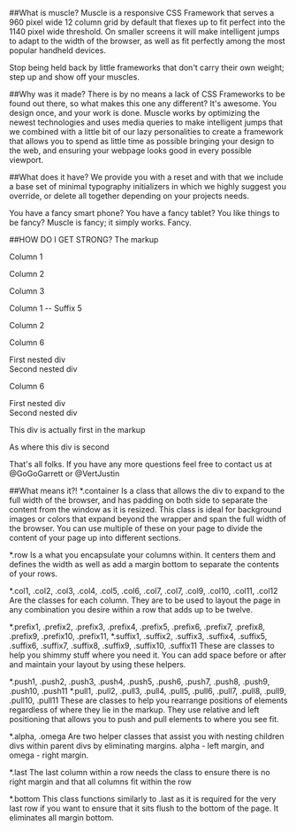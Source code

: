 ##What is muscle?
Muscle is a responsive CSS Framework that serves a 960 pixel wide 12 column grid by default that flexes up to fit perfect into the 1140 pixel wide threshold. On smaller screens it will make intelligent jumps to adapt to the width of the browser, as well as fit perfectly among the most popular handheld devices.  

Stop being held back by little frameworks that don't carry their own weight; step up and show off your muscles.


##Why was it made?
There is by no means a lack of CSS Frameworks to be found out there, so what makes this one any different?  It's awesome.  You design once, and your work is done.  Muscle works by optimizing the newest technologies and uses media queries to make intelligent jumps that we combined with a little bit of our lazy personalities to create a framework that allows you to spend as little time as possible bringing your design to the web, and ensuring your webpage looks good in every possible viewport. 

##What does it have?
We provide you with a reset and with that we include a base set of minimal typography initializers in which we highly suggest you override, or delete all together depending on your projects needs. 

You have a fancy smart phone? You have a fancy tablet?  You like things to be fancy?  Muscle is fancy; it simply works. Fancy.


##HOW DO I GET STRONG?
The markup

<div class="container">
    <div class="row">
        <div class="col4">
            <p>Column 1</p>
        </div>
        <div class="col4">
            <p>Column 2</p>
        </div>
        <div class="col4 last">
            <p>Column 3</p>
        </div>
    </div>
    <div class="row">
        <div class="col5 suffix5">
            <p>Column 1 -- Suffix 5</p>
        </div>
        <div class="col3 last">
            <p>Column 2</p>
        </div>
    </div>
    <div class="row">
        <div class="col6">
            <p>Column 6</p>
            <div class="col3 alpha">First nested div</div>
            <div class="col3 omega">Second nested div</div>
        </div>
        <div class="col6 last">
            <p>Column 6</p>
            <div class="col3 alpha">First nested div</div>
            <div class="col3 omega">Second nested div</div>
        </div>
    </div>
    <div class="row">
        <div class="col6 push6">
            <p>This div is actually first in the markup</p>
        </div>
        <div class="col6 pull6">
            <p>As where this div is second</p>
        </div>
    </div>
    <footer class="row bottom">
        <p>That's all folks.  If you have any more questions feel free to contact us at @GoGoGarrett or @VertJustin</p>
    </footer>
</div>


##What means it?!
*.container
Is a class that allows the div to expand to the full width of the browser, and has padding on both side to separate the content from the window as it is resized.  This class is ideal for background images or colors that expand beyond the wrapper and span the full width of the browser.  You can use multiple of these on your page to divide the content of your page up into different sections.

*.row
Is a what you encapsulate your columns within.  It centers them and defines the width as well as add a margin bottom to separate the contents of your rows.  

*.col1, .col2, .col3, .col4, .col5, .col6, .col7, .col7, .col9, .col10, .col11, .col12
Are the classes for each column.  They are to be used to layout the page in any combination you desire within a row that adds up to be twelve. 

*.prefix1, .prefix2, .prefix3, .prefix4, .prefix5, .prefix6, .prefix7, .prefix8, .prefix9, .prefix10, .prefix11,
*.suffix1, .suffix2, .suffix3, .suffix4, .suffix5, .suffix6, .suffix7, .suffix8, .suffix9, .suffix10, .suffix11
These are classes to help you shimmy stuff where you need it.  You can add space before or after and maintain your layout by using these helpers.

*.push1, .push2, .push3, .push4, .push5, .push6, .push7, .push8, .push9, .push10, .push11 
*.pull1, .pull2, .pull3, .pull4, .pull5, .pull6, .pull7, .pull8, .pull9, .pull10, .pull11
These are classes to help you rearrange positions of elements regardless of where they lie in the markup.  They use relative and left positioning that allows you to push and pull elements to where you see fit. 

*.alpha, .omega
Are two helper classes that assist you with nesting children divs within parent divs by eliminating margins.  alpha - left margin, and omega - right margin.  

*.last
The last column within a row needs the class to ensure there is no right margin and that all columns fit within the row 

*.bottom
This class functions similarly to .last as it is required for the very last row if you want to ensure that it sits flush to the bottom of the page.  It eliminates all margin bottom.
